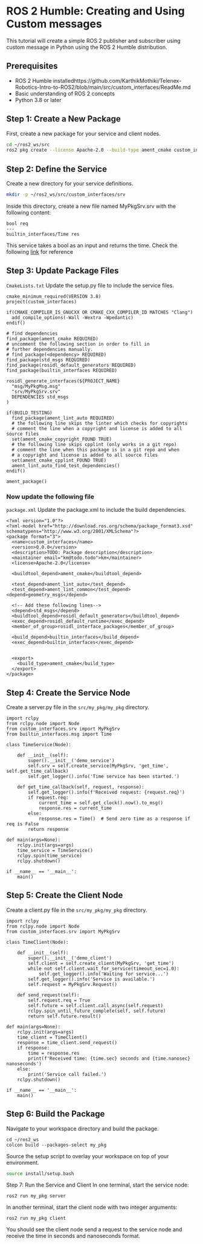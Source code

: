 # ROS 2 Humble: Creating and Using Custom messages

This tutorial will create a simple ROS 2 publisher and subscriber using custom message in Python using the ROS 2 Humble distribution. 
## Prerequisites

- ROS 2 Humble installedhttps://github.com/KarthikMothiki/Telenex-Robotics-Intro-to-ROS2/blob/main/src/custom_interfaces/ReadMe.md
- Basic understanding of ROS 2 concepts
- Python 3.8 or later

## Step 1: Create a New Package

First, create a new package for your service and client nodes.

```bash
cd ~/ros2_ws/src
ros2 pkg create --license Apache-2.0 --build-type ament_cmake custom_interfaces
```

## Step 2: Define the Service

Create a new directory for your service definitions.

```bash
mkdir -p ~/ros2_ws/src/custom_interfaces/srv
```
Inside this directory, create a new file named MyPkgSrv.srv with the following content:

```
bool req
---
builtin_interfaces/Time res
```

This service takes a bool as an input and returns the time. Check the following [link](https://docs.ros2.org/galactic/api/builtin_interfaces/msg/Time.html) for reference

## Step 3: Update Package Files
`CmakeLists.txt`
Update the setup.py file to include the service files.
```
cmake_minimum_required(VERSION 3.8)
project(custom_interfaces)

if(CMAKE_COMPILER_IS_GNUCXX OR CMAKE_CXX_COMPILER_ID MATCHES "Clang")
  add_compile_options(-Wall -Wextra -Wpedantic)
endif()

# find dependencies
find_package(ament_cmake REQUIRED)
# uncomment the following section in order to fill in
# further dependencies manually.
# find_package(<dependency> REQUIRED)
find_package(std_msgs REQUIRED)
find_package(rosidl_default_generators REQUIRED)
find_package(builtin_interfaces REQUIRED)

rosidl_generate_interfaces(${PROJECT_NAME}
  "msg/MyPkgMsg.msg"
  "srv/MyPkgSrv.srv"
  DEPENDENCIES std_msgs 
)

if(BUILD_TESTING)
  find_package(ament_lint_auto REQUIRED)
  # the following line skips the linter which checks for copyrights
  # comment the line when a copyright and license is added to all source files
  set(ament_cmake_copyright_FOUND TRUE)
  # the following line skips cpplint (only works in a git repo)
  # comment the line when this package is in a git repo and when
  # a copyright and license is added to all source files
  set(ament_cmake_cpplint_FOUND TRUE)
  ament_lint_auto_find_test_dependencies()
endif()

ament_package()

```
### Now update the following file
`package.xml`
Update the package.xml to include the build dependencies.
```
<?xml version="1.0"?>
<?xml-model href="http://download.ros.org/schema/package_format3.xsd" schematypens="http://www.w3.org/2001/XMLSchema"?>
<package format="3">
  <name>custom_interfaces</name>
  <version>0.0.0</version>
  <description>TODO: Package description</description>
  <maintainer email="km@todo.todo">km</maintainer>
  <license>Apache-2.0</license>

  <buildtool_depend>ament_cmake</buildtool_depend>

  <test_depend>ament_lint_auto</test_depend>
  <test_depend>ament_lint_common</test_depend><depend>geometry_msgs</depend>
  
  <!-- Add these following lines-->
  <depend>std_msgs</depend>
  <buildtool_depend>rosidl_default_generators</buildtool_depend>
  <exec_depend>rosidl_default_runtime</exec_depend>
  <member_of_group>rosidl_interface_packages</member_of_group>

  <build_depend>builtin_interfaces</build_depend>
  <exec_depend>builtin_interfaces</exec_depend>


  <export>
    <build_type>ament_cmake</build_type>
  </export>
</package>

```

## Step 4: Create the Service Node
Create a server.py file in the `src/my_pkg/my_pkg` directory.
```
import rclpy
from rclpy.node import Node
from custom_interfaces.srv import MyPkgSrv  
from builtin_interfaces.msg import Time

class TimeService(Node):

    def __init__(self):
        super().__init__('demo_service')
        self.srv = self.create_service(MyPkgSrv, 'get_time', self.get_time_callback)
        self.get_logger().info('Time service has been started.')

    def get_time_callback(self, request, response):
        self.get_logger().info(f'Received request: {request.req}')
        if request.req:
            current_time = self.get_clock().now().to_msg()
            response.res = current_time
        else:
            response.res = Time()  # Send zero time as a response if req is False
        return response

def main(args=None):
    rclpy.init(args=args)
    time_service = TimeService()
    rclpy.spin(time_service)
    rclpy.shutdown()

if __name__ == '__main__':
    main()

```

## Step 5: Create the Client Node
Create a client.py file in the `src/my_pkg/my_pkg` directory.
```
import rclpy
from rclpy.node import Node
from custom_interfaces.srv import MyPkgSrv  

class TimeClient(Node):

    def __init__(self):
        super().__init__('demo_client')
        self.client = self.create_client(MyPkgSrv, 'get_time')
        while not self.client.wait_for_service(timeout_sec=1.0):
            self.get_logger().info('Waiting for service...')
        self.get_logger().info('Service is available.')
        self.request = MyPkgSrv.Request()

    def send_request(self):
        self.request.req = True
        self.future = self.client.call_async(self.request)
        rclpy.spin_until_future_complete(self, self.future)
        return self.future.result()

def main(args=None):
    rclpy.init(args=args)
    time_client = TimeClient()
    response = time_client.send_request()
    if response:
        time = response.res
        print(f'Received time: {time.sec} seconds and {time.nanosec} nanoseconds')
    else:
        print('Service call failed.')
    rclpy.shutdown()

if __name__ == '__main__':
    main()
```

## Step 6: Build the Package
Navigate to your workspace directory and build the package.
```
cd ~/ros2_ws
colcon build --packages-select my_pkg
```

Source the setup script to overlay your workspace on top of your environment.

```bash
source install/setup.bash
```

Step 7: Run the Service and Client
In one terminal, start the service node:
```
ros2 run my_pkg server
```

In another terminal, start the client node with two integer arguments:

```
ros2 run my_pkg client
```
You should see the client node send a request to the service node and receive the time in seconds and nanoseconds format.
